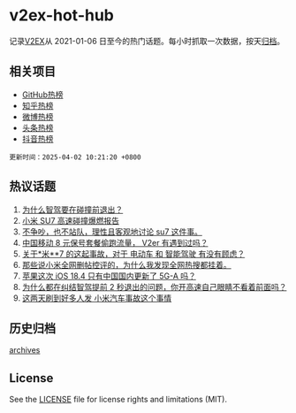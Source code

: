 # v2ex-hot-hub

 记录[V2EX](https://www.v2ex.com/)从 2021-01-06 日至今的热门话题。每小时抓取一次数据，按天[归档](archives)。
 
 ## 相关项目

- [GitHub热榜](https://github.com/lonnyzhang423/github-hot-hub)
- [知乎热榜](https://github.com/lonnyzhang423/zhihu-hot-hub)
- [微博热榜](https://github.com/lonnyzhang423/weibo-hot-hub)
- [头条热榜](https://github.com/lonnyzhang423/toutiao-hot-hub)
- [抖音热榜](https://github.com/lonnyzhang423/douyin-hot-hub)


 `更新时间：2025-04-02 10:21:20 +0800`

## 热议话题

1. [为什么智驾要在碰撞前退出？](https://www.v2ex.com/t/1122560)
1. [小米 SU7 高速碰撞爆燃报告](https://www.v2ex.com/t/1122569)
1. [不争吵，也不站队，理性且客观地讨论 su7 这件事。](https://www.v2ex.com/t/1122622)
1. [中国移动 8 元保号套餐偷跑流量， V2er 有遇到过吗？](https://www.v2ex.com/t/1122548)
1. [关于*米**7 的这起事故，对于 电动车 和 智能驾驶 有没有顾虑？](https://www.v2ex.com/t/1122583)
1. [那些说小米全网删帖控评的，为什么我发现全网热搜都挂着。](https://www.v2ex.com/t/1122718)
1. [苹果这次 iOS 18.4 只有中国国内更新了 5G-A 吗？](https://www.v2ex.com/t/1122586)
1. [为什么都在纠结智驾提前 2 秒退出的问题，你开高速自己眼睛不看着前面吗？](https://www.v2ex.com/t/1122601)
1. [这两天刷到好多人发 小米汽车事故这个事情](https://www.v2ex.com/t/1122711)

## 历史归档

[archives](archives)

## License

See the [LICENSE](LICENSE) file for license rights and limitations (MIT).
